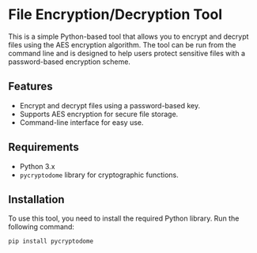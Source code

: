 # File Encryption/Decryption Tool

This is a simple Python-based tool that allows you to encrypt and decrypt files using the AES encryption algorithm. The tool can be run from the command line and is designed to help users protect sensitive files with a password-based encryption scheme.

## Features
- Encrypt and decrypt files using a password-based key.
- Supports AES encryption for secure file storage.
- Command-line interface for easy use.

## Requirements
- Python 3.x
- `pycryptodome` library for cryptographic functions.

## Installation

To use this tool, you need to install the required Python library. Run the following command:

```bash
pip install pycryptodome
